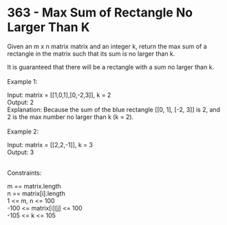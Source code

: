 <h1>363 - Max Sum of Rectangle No Larger Than K</h1>

Given an m x n matrix matrix and an integer k, return the max sum of a rectangle in the matrix such that its sum is no larger than k.<br>

It is guaranteed that there will be a rectangle with a sum no larger than k.
<br><br>
Example 1:
<br>

Input: matrix = [[1,0,1],[0,-2,3]], k = 2<br>
Output: 2<br>
Explanation: Because the sum of the blue rectangle [[0, 1], [-2, 3]] is 2, and 2 is the max number no larger than k (k = 2).<br><br>
Example 2:<br>

Input: matrix = [[2,2,-1]], k = 3<br>
Output: 3<br>
 <br>

Constraints:<br>

m == matrix.length<br>
n == matrix[i].length<br>
1 <= m, n <= 100<br>
-100 <= matrix[i][j] <= 100<br>
-105 <= k <= 105<br>